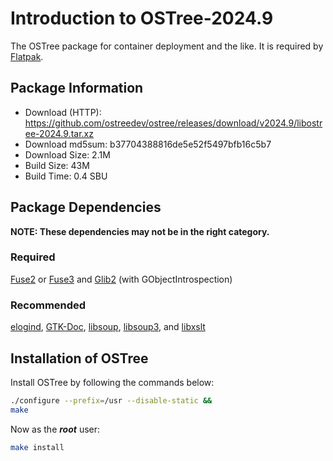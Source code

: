 # Introduction to OSTree-2024.9
The OSTree package for container deployment and the like. It is required by
[Flatpak](./3-flatpak.md).

## Package Information
- Download (HTTP): https://github.com/ostreedev/ostree/releases/download/v2024.9/libostree-2024.9.tar.xz
- Download md5sum: b37704388816de5e52f5497bfb16c5b7
- Download Size: 2.1M
- Build Size: 43M
- Build Time: 0.4 SBU

## Package Dependencies
**NOTE: These dependencies may not be in the right category.**
### Required
  [Fuse2](./1-fuse2.md) or [Fuse3](https://linuxfromscratch.org/blfs/view/svn/postlfs/fuse.html) and
  [Glib2](https://linuxfromscratch.org/blfs/view/svn/general/git.html) (with GObjectIntrospection)

### Recommended
  [elogind](https://linuxfromscratch.org/blfs/view/svn/general/elogind.html),
  [GTK-Doc](https://linuxfromscratch.org/blfs/view/svn/general/gtk-doc.html),
  [libsoup](https://linuxfromscratch.org/blfs/view/svn/basicnet/libsoup.html),
  [libsoup3](https://linuxfromscratch.org/blfs/view/svn/basicnet/libsoup3.html), and
  [libxslt](https://linuxfromscratch.org/blfs/view/svn/general/libxslt.html)

## Installation of OSTree
Install OSTree by following the commands below:
```Bash
./configure --prefix=/usr --disable-static &&
make
```

Now as the ***root*** user:
```Bash
make install
```
